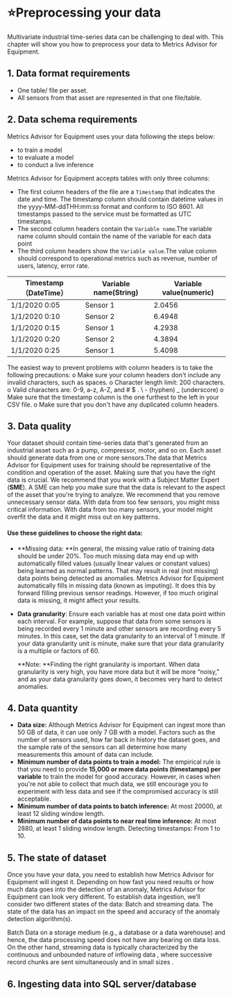 # ⭐Preprocessing your data

Multivariate industrial time-series data can be challenging to deal with. This chapter will show you how to preprocess your data to Metrics Advisor for Equipment.

## 1.  Data format requirements

- One table/ file per asset.
- All sensors from that asset are represented in that one file/table.

## 2. Data schema requirements

Metrics Advisor for Equipment uses your data following the steps below:

- to train a model
- to evaluate a model
- to conduct a live inference

Metrics Advisor for Equipment accepts tables with only three columns:

- The first column headers of the file are a `Timestamp` that indicates the date and time. The timestamp column should contain datetime values in the yyyy-MM-ddTHH:mm:ss format and conform to ISO 8601. All timestamps passed to the service must be formatted as UTC timestamps.
- The second column headers contain the `Variable name`.The variable name column should contain the name of the variable for each data point
- The third column headers show the  `Variable value`.The value column should correspond to operational metrics such as revenue, number of users, latency, error rate.

| Timestamp（DateTime） | Variable name(String) | Variable value(numeric) |
| --------------------- | --------------------- | ----------------------- |
| 1/1/2020 0:05         | Sensor 1              | 2.0456                  |
| 1/1/2020 0:10         | Sensor  2             | 6.4948                  |
| 1/1/2020 0:15         | Sensor  1             | 4.2938                  |
| 1/1/2020 0:20         | Sensor  2             | 4.3894                  |
| 1/1/2020 0:25         | Sensor  1             | 5.4098                  |

The easiest way to prevent problems with column headers is to take the following precautions:
o	Make sure your column headers don't include any invalid characters, such as spaces.
o	Character length limit: 200 characters.
o	Valid characters are: 0-9, a-z, A-Z, and # $ . \ - (hyphen) _ (underscore)
o	Make sure that the timestamp column is the one furthest to the left in your CSV file.
o	Make sure that you don't have any duplicated column headers.

## 3. Data quality

Your dataset should contain time-series data that's generated from an industrial asset such as a pump, compressor, motor, and so on. Each asset should generate data from one or more sensors.The data that Metrics Advisor for Equipment uses for training should be representative of the condition and operation of the asset. Making sure that you have the right data is crucial.
We recommend that you work with a Subject Matter Expert (**SME**). A SME can help you make sure that the data is relevant to the aspect of the asset that you're trying to analyze. We recommend that you remove unnecessary sensor data. With data from too few sensors, you might miss critical information. With data from too many sensors, your model might overfit the data and it might miss out on key patterns.

#### Use these guidelines to choose the right data:

- **Missing data: **In general, the missing value ratio of training data should be under 20%. Too much missing data may end up with automatically filled values (usually linear values or constant values) being learned as normal patterns. That may result in real (not missing) data points being detected as anomalies. Metrics Advisor for Equipment automatically fills in missing data (known as imputing). It does this by forward filling previous sensor readings. However, if too much original data is missing, it might affect your results.

- **Data granularity**: Ensure each variable has at most one data point within each interval. For example, suppose that data from some sensors is being recorded every 1 minute and other sensors are recording every 5 minutes. In this case, set the data granularity to an interval of 1 minute. If your data granularity unit is minute, make sure that your data granularity is a multiple or factors of 60. 

   **Note: **Finding the right granularity is important. When data granularity is very high, you have more data but it will be more “noisy,” and as your data granularity goes down, it becomes very hard to detect anomalies. 

## 4. Data quantity

- **Data size:** Although Metrics Advisor for Equipment can ingest more than 50 GB of data, it can use only 7 GB with a model. Factors such as the number of sensors used, how far back in history the dataset goes, and the sample rate of the sensors can all determine how many measurements this amount of data can include.
- **Minimum number of data points to train a model:** The empirical rule is that you need to provide **15,000 or more data points (timestamps) per variable** to train the model for good accuracy.  However, in cases when you're not able to collect that much data, we still encourage you to experiment with less data and see if the compromised accuracy is still acceptable.
- **Minimum number of data points to batch inference:** At most 20000, at least 12 sliding window length.
- **Minimum number of data points to near real time inference:** At most 2880, at least 1 sliding window length. Detecting timestamps: From 1 to 10.

## 5. The state of dataset

Once you have your data, you need to establish how Metrics Advisor for Equipment will ingest it. Depending on how fast you need results or how much data goes into the detection of an anomaly, Metrics Advisor for Equipment can look very different.
To establish data ingestion, we’ll consider two different states of the data: Batch and streaming data. The state of the data has an impact on the speed and accuracy of the anomaly detection algorithm(s). 

Batch Data on a storage medium (e.g., a database or a data warehouse) and hence, the data processing speed does not have any bearing on data loss. 
On the other hand, streaming data is typically characterized by the continuous and unbounded nature of inflowing data , where successive record chunks are sent simultaneously and in small sizes . 

## 6. Ingesting data into SQL server/database

